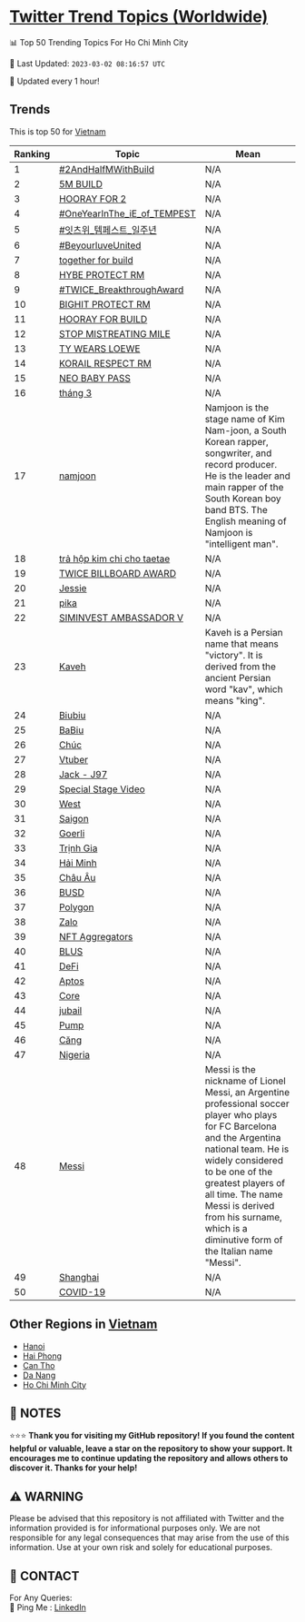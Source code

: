 [Twitter Trend Topics (Worldwide)](https://github.com/ErcinDedeoglu/Twitter-Trend-Topics)
==========


📊 Top 50 Trending Topics For Ho Chi Minh City

📆 Last Updated: `2023-03-02 08:16:57 UTC`

🔧 Updated every 1 hour!


## Trends

This is top 50 for [Vietnam](</Vietnam>)

| Ranking | Topic | Mean |
| ------- | ------------ | ------------ |
| 1 | [#2AndHalfMWithBuild](http://twitter.com/search?q=%232AndHalfMWithBuild) | N/A |
| 2 | [5M BUILD](http://twitter.com/search?q=5M+BUILD) | N/A |
| 3 | [HOORAY FOR 2](http://twitter.com/search?q=HOORAY+FOR+2) | N/A |
| 4 | [#OneYearInThe_iE_of_TEMPEST](http://twitter.com/search?q=%23OneYearInThe_iE_of_TEMPEST) | N/A |
| 5 | [#잇츠위_템페스트_일주년](http://twitter.com/search?q=%23%ec%9e%87%ec%b8%a0%ec%9c%84_%ed%85%9c%ed%8e%98%ec%8a%a4%ed%8a%b8_%ec%9d%bc%ec%a3%bc%eb%85%84) | N/A |
| 6 | [#BeyourluveUnited](http://twitter.com/search?q=%23BeyourluveUnited) | N/A |
| 7 | [together for build](http://twitter.com/search?q=together+for+build) | N/A |
| 8 | [HYBE PROTECT RM](http://twitter.com/search?q=HYBE+PROTECT+RM) | N/A |
| 9 | [#TWICE_BreakthroughAward](http://twitter.com/search?q=%23TWICE_BreakthroughAward) | N/A |
| 10 | [BIGHIT PROTECT RM](http://twitter.com/search?q=BIGHIT+PROTECT+RM) | N/A |
| 11 | [HOORAY FOR BUILD](http://twitter.com/search?q=HOORAY+FOR+BUILD) | N/A |
| 12 | [STOP MISTREATING MILE](http://twitter.com/search?q=STOP+MISTREATING+MILE) | N/A |
| 13 | [TY WEARS LOEWE](http://twitter.com/search?q=TY+WEARS+LOEWE) | N/A |
| 14 | [KORAIL RESPECT RM](http://twitter.com/search?q=KORAIL+RESPECT+RM) | N/A |
| 15 | [NEO BABY PASS](http://twitter.com/search?q=NEO+BABY+PASS) | N/A |
| 16 | [tháng 3](http://twitter.com/search?q=th%c3%a1ng+3) | N/A |
| 17 | [namjoon](http://twitter.com/search?q=namjoon) | Namjoon is the stage name of Kim Nam-joon, a South Korean rapper, songwriter, and record producer. He is the leader and main rapper of the South Korean boy band BTS. The English meaning of Namjoon is "intelligent man". |
| 18 | [trả hộp kim chi cho taetae](http://twitter.com/search?q=tr%e1%ba%a3+h%e1%bb%99p+kim+chi+cho+taetae) | N/A |
| 19 | [TWICE BILLBOARD AWARD](http://twitter.com/search?q=TWICE+BILLBOARD+AWARD) | N/A |
| 20 | [Jessie](http://twitter.com/search?q=Jessie) | N/A |
| 21 | [pika](http://twitter.com/search?q=pika) | N/A |
| 22 | [SIMINVEST AMBASSADOR V](http://twitter.com/search?q=SIMINVEST+AMBASSADOR+V) | N/A |
| 23 | [Kaveh](http://twitter.com/search?q=Kaveh) | Kaveh is a Persian name that means "victory". It is derived from the ancient Persian word "kav", which means "king". |
| 24 | [Biubiu](http://twitter.com/search?q=Biubiu) | N/A |
| 25 | [BaBiu](http://twitter.com/search?q=BaBiu) | N/A |
| 26 | [Chúc](http://twitter.com/search?q=Ch%c3%bac) | N/A |
| 27 | [Vtuber](http://twitter.com/search?q=Vtuber) | N/A |
| 28 | [Jack - J97](http://twitter.com/search?q=Jack+-+J97) | N/A |
| 29 | [Special Stage Video](http://twitter.com/search?q=Special+Stage+Video) | N/A |
| 30 | [West](http://twitter.com/search?q=West) | N/A |
| 31 | [Saigon](http://twitter.com/search?q=Saigon) | N/A |
| 32 | [Goerli](http://twitter.com/search?q=Goerli) | N/A |
| 33 | [Trịnh Gia](http://twitter.com/search?q=Tr%e1%bb%8bnh+Gia) | N/A |
| 34 | [Hải Minh](http://twitter.com/search?q=H%e1%ba%a3i+Minh) | N/A |
| 35 | [Châu Âu](http://twitter.com/search?q=Ch%c3%a2u+%c3%82u) | N/A |
| 36 | [BUSD](http://twitter.com/search?q=BUSD) | N/A |
| 37 | [Polygon](http://twitter.com/search?q=Polygon) | N/A |
| 38 | [Zalo](http://twitter.com/search?q=Zalo) | N/A |
| 39 | [NFT Aggregators](http://twitter.com/search?q=NFT+Aggregators) | N/A |
| 40 | [BLUS](http://twitter.com/search?q=BLUS) | N/A |
| 41 | [DeFi](http://twitter.com/search?q=DeFi) | N/A |
| 42 | [Aptos](http://twitter.com/search?q=Aptos) | N/A |
| 43 | [Core](http://twitter.com/search?q=Core) | N/A |
| 44 | [jubail](http://twitter.com/search?q=jubail) | N/A |
| 45 | [Pump](http://twitter.com/search?q=Pump) | N/A |
| 46 | [Căng](http://twitter.com/search?q=C%c4%83ng) | N/A |
| 47 | [Nigeria](http://twitter.com/search?q=Nigeria) | N/A |
| 48 | [Messi](http://twitter.com/search?q=Messi) | Messi is the nickname of Lionel Messi, an Argentine professional soccer player who plays for FC Barcelona and the Argentina national team. He is widely considered to be one of the greatest players of all time. The name Messi is derived from his surname, which is a diminutive form of the Italian name "Messi". |
| 49 | [Shanghai](http://twitter.com/search?q=Shanghai) | N/A |
| 50 | [COVID-19](http://twitter.com/search?q=COVID-19) | N/A |



## Other Regions in [Vietnam](</Vietnam>)

* [Hanoi](</Vietnam/Hanoi.md>)
* [Hai Phong](</Vietnam/Hai Phong.md>)
* [Can Tho](</Vietnam/Can Tho.md>)
* [Da Nang](</Vietnam/Da Nang.md>)
* [Ho Chi Minh City](</Vietnam/Ho Chi Minh City.md>)



## 📝 NOTES

⭐⭐⭐ **Thank you for visiting my GitHub repository! If you found the content helpful or valuable, leave a star on the repository to show your support. It encourages me to continue updating the repository and allows others to discover it. Thanks for your help!**


## ⚠️ WARNING

Please be advised that this repository is not affiliated with Twitter and the information provided is for informational purposes only. We are not responsible for any legal consequences that may arise from the use of this information. Use at your own risk and solely for educational purposes.


## 📨 CONTACT

 For Any Queries:  
            🏓 Ping Me : [LinkedIn](https://www.linkedin.com/in/ercindedeoglu/)
